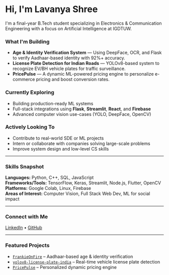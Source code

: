 # Hi, I'm Lavanya Shree

I'm a final-year B.Tech student specializing in Electronics & Communication Engineering with a focus on Artificial Intelligence at IGDTUW.

### What I'm Building
- **Age & Identity Verification System** — Using DeepFace, OCR, and Flask to verify Aadhaar-based identity with 92%+ accuracy.
- **License Plate Detection for Indian Roads** — YOLOv8-based system to recognize EV/BH vehicle plates for traffic surveillance.
- **PricePulse** — A dynamic ML-powered pricing engine to personalize e-commerce pricing and boost conversion rates.

### Currently Exploring
- Building production-ready ML systems
- Full-stack integrations using **Flask**, **Streamlit**, **React**, and **Firebase**
- Advanced computer vision use-cases (YOLO, DeepFace, OpenCV)

### Actively Looking To
- Contribute to real-world SDE or ML projects
- Intern or collaborate with companies solving large-scale problems
- Improve system design and low-level CS skills

---

### Skills Snapshot

**Languages:** Python, C++, SQL, JavaScript  
**Frameworks/Tools:** TensorFlow, Keras, Streamlit, Node.js, Flutter, OpenCV  
**Platforms:** Google Colab, Linux, Firebase  
**Areas of Interest:** Computer Vision, Full Stack Web Dev, ML for social impact

---

### Connect with Me
[LinkedIn](https://www.linkedin.com/in/lavanya-shree-400942257/) • [GitHub](https://github.com/lavanyashree2805)

---

### Featured Projects
- [`FrankieOnFire`](https://github.com/lavanyashree2805/FrankieOnFire) – Aadhaar-based age & identity verification  
- [`yolov8-license-plate-india`](https://github.com/lavanyashree2805/yolov8-license-plate-india) – Real-time vehicle license plate detection  
- [`PricePulse`](https://github.com/lavanyashree2805/PricePulse) – Personalized dynamic pricing engine  

